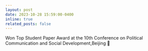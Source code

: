 ```yaml
---
layout: post
date: 2023-10-28 15:59:00-0400
inline: true
related_posts: false
---
```


Won Top Student Paper Award at the 10th Conference on Political Communication and Social Development,Beijing 🌟